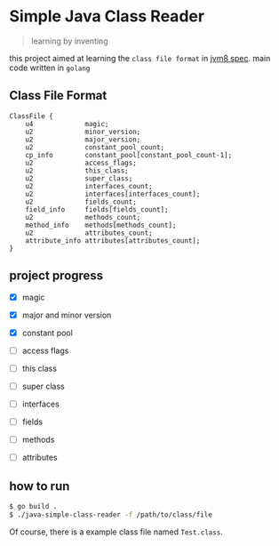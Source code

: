 # Simple Java Class Reader

> learning by inventing 

this project aimed at learning the `class file format` in [jvm8 spec](https://docs.oracle.com/javase/specs/jvms/se8/jvms8.pdf).
main code written in `golang`

## Class File Format

```
ClassFile {
    u4             magic;
    u2             minor_version;
    u2             major_version;
    u2             constant_pool_count;
    cp_info        constant_pool[constant_pool_count-1];
    u2             access_flags;
    u2             this_class;
    u2             super_class;
    u2             interfaces_count;
    u2             interfaces[interfaces_count];
    u2             fields_count;
    field_info     fields[fields_count];
    u2             methods_count;
    method_info    methods[methods_count];
    u2             attributes_count;
    attribute_info attributes[attributes_count];
}
```

## project progress

- [x] magic
- [x] major and minor version
- [x] constant pool
- [ ] access flags
- [ ] this class
- [ ] super class
- [ ] interfaces
- [ ] fields
- [ ] methods
- [ ] attributes


## how to run

```bash
$ go build .
$ ./java-simple-class-reader -f /path/to/class/file
```

Of course, there is a example class file named `Test.class`.

